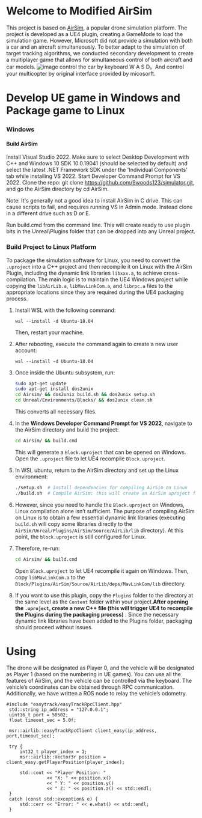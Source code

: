 # Welcome to Modified AirSim

This project is based on [AirSim](https://microsoft.github.io/AirSim/), a popular drone simulation platform. The project is developed as a UE4 plugin, creating a GameMode to load the simulation game. However, Microsoft did not provide a simulation with both a car and an aircraft simultaneously. To better adapt to the simulation of target tracking algorithms, we conducted secondary development to create a multiplayer game that allows for simultaneous control of both aircraft and car models.
![image](https://github.com/user-attachments/assets/cca87443-943e-4c83-b719-5c4b63c07b8f)
control the car by keyboard W A S D。And control your multicopter by original interface provided by micosorft.
# Develop UE game in Windows and Package game to Linux

### Windows

#### Build AirSim
Install Visual Studio 2022. Make sure to select Desktop Development with C++ and Windows 10 SDK 10.0.19041 (should be selected by default) and select the latest .NET Framework SDK under the 'Individual Components' tab while installing VS 2022.
Start Developer Command Prompt for VS 2022.
Clone the repo: git clone https://github.com/9woods123/simulator.git, and go the AirSim directory by cd AirSim.

Note: It's generally not a good idea to install AirSim in C drive. This can cause scripts to fail, and requires running VS in Admin mode. Instead clone in a different drive such as D or E.

Run build.cmd from the command line. This will create ready to use plugin bits in the Unreal\Plugins folder that can be dropped into any Unreal project.

### Build Project to Linux Platform

To package the simulation software for Linux, you need to convert the `.uproject` into a C++ project and then recompile it on Linux with the AirSim Plugin, including the dynamic link libraries `libxxx.a`, to achieve cross-compilation. The main logic is to maintain the UE4 Windows project while copying the `libAirLib.a`, `libMavLinkCom.a`, and `librpc.a` files to the appropriate locations since they are required during the UE4 packaging process.

1. Install WSL with the following command:
   ```
   wsl --install -d Ubuntu-18.04
   ```
   Then, restart your machine.

2. After rebooting, execute the command again to create a new user account:
   ```
   wsl --install -d Ubuntu-18.04
   ```

3. Once inside the Ubuntu subsystem, run:
   ```bash
   sudo apt-get update
   sudo apt-get install dos2unix
   cd Airsim/ && dos2unix build.sh && dos2unix setup.sh
   cd Unreal/Environments/Blocks/ && dos2unix clean.sh
   ```
   This converts all necessary files.

4. In the **Windows Developer Command Prompt for VS 2022**, navigate to the AirSim directory and build the project:
   ```cmd
   cd Airsim/ && build.cmd
   ```
   This will generate a `Block.uproject` that can be opened on Windows. Open the `.uproject` file to let UE4 recompile `Block.uproject`.

5. In WSL ubuntu, return to the AirSim directory and set up the Linux environment:
   ```bash
   ./setup.sh  # Install dependencies for compiling AirSim on Linux
   ./build.sh  # Compile AirSim; this will create an AirSim uproject for Ubuntu
   ```

6. However, since you need to handle the `Block.uproject` on Windows, Linux compilation alone isn’t sufficient. The purpose of compiling AirSim on Linux is to obtain a few essential dynamic link libraries (executing `build.sh` will copy some libraries directly to the `AirSim/Unreal/Plugins/AirSim/Source/AirLib/lib` directory). At this point, the `block.uproject` is still configured for Linux.

7. Therefore, re-run:
   ```cmd
   cd Airsim/ && build.cmd
   ```
   Open `Block.uproject` to let UE4 recompile it again on Windows. Then, copy `libMavLinkCom.a` to the `Block/Plugins/AirSim/Source/AirLib/deps/MavLinkCom/lib` directory.

8. If you want to use this plugin, copy the `Plugins` folder to the directory at the same level as the `Content` folder within your project.**After opening the `.uproject`, create a new C++ file (this will trigger UE4 to recompile the Plugins during the packaging process)** . Since the necessary dynamic link libraries have been added to the Plugins folder, packaging should proceed without issues.

# Using 

The drone will be designated as Player 0, and the vehicle will be designated as Player 1 (based on the numbering in UE games). You can use all the features of AirSim, and the vehicle can be controlled via the keyboard. The vehicle’s coordinates can be obtained through RPC communication. Additionally, we have written a ROS node to relay the vehicle’s odometry.
   ```
#include "easytrack/easyTrackRpcClient.hpp"
    std::string ip_address = "127.0.0.1"; 
    uint16_t port = 50502;                 
    float timeout_sec = 5.0f;             

    msr::airlib::easyTrackRpcClient client_easy(ip_address, port,timeout_sec);

    try {
        int32_t player_index = 1;
        msr::airlib::Vector3r position = client_easy.getPlayerPosition(player_index);

        std::cout << "Player Position: " 
                  << "X: " << position.x() 
                  << " Y: " << position.y() 
                  << " Z: " << position.z() << std::endl;
    }
    catch (const std::exception& e) {
        std::cerr << "Error: " << e.what() << std::endl;
    }
   ```
